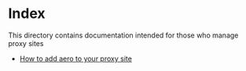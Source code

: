 # Index

This directory contains documentation intended for those who manage proxy sites

- [How to add aero to your proxy site](./Guide.md)
